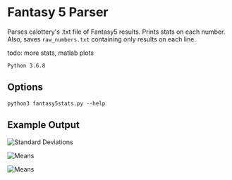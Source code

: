 # Fantasy 5 Parser

Parses calottery's .txt file of Fantasy5 results. Prints stats on each number. Also, saves ```raw_numbers.txt``` containing only results on each line.

todo: more stats, matlab plots

```Python 3.6.8```

## Options
```python3 fantasy5stats.py --help```

## Example Output

![Standard Deviations](stdevs.png "Standard Deviations")

![Means](means.png "Means")

![Means](counts.png "Counts")


